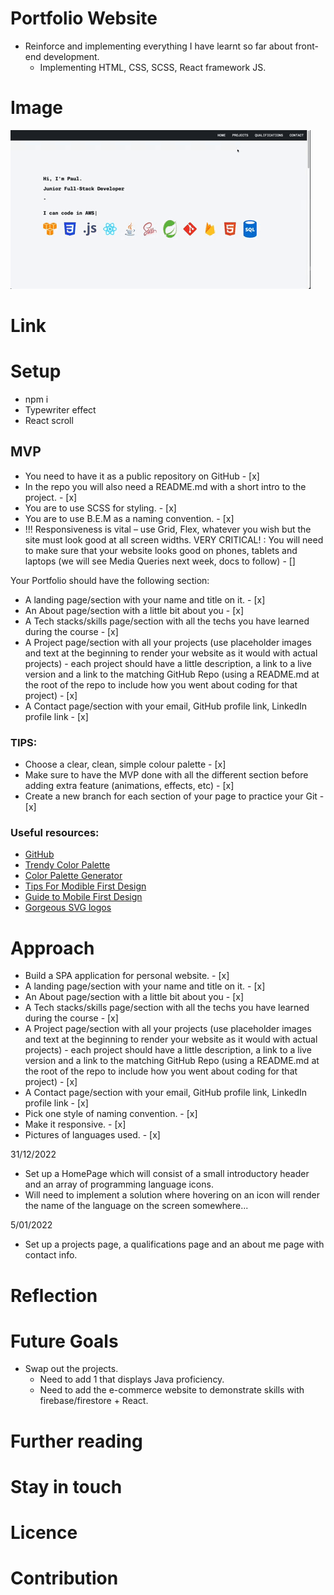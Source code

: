 # Portfolio Website

- Reinforce and implementing everything I have learnt so far about front-end development.
  - Implementing HTML, CSS, SCSS, React framework JS.

# Image

![Alt Text](./project-demo.gif)

# Link

# Setup

- npm i
- Typewriter effect
- React scroll

## MVP

- You need to have it as a public repository on GitHub - [x]
- In the repo you will also need a README.md with a short intro to the project. - [x]
- You are to use SCSS for styling. - [x]
- You are to use B.E.M as a naming convention. - [x]
- !!! Responsiveness is vital – use Grid, Flex, whatever you wish but the site must look good at all screen widths.
  VERY CRITICAL! : You will need to make sure that your website looks good on phones, tablets and laptops (we will see Media Queries next week, docs to follow) - []

Your Portfolio should have the following section:

- A landing page/section with your name and title on it. - [x]
- An About page/section with a little bit about you - [x]
- A Tech stacks/skills page/section with all the techs you have learned during the course - [x]
- A Project page/section with all your projects (use placeholder images and text at the beginning to render your website as it would with actual projects) - each project should have a little description, a link to a live version and a link to the matching GitHub Repo (using a README.md at the root of the repo to include how you went about coding for that project) - [x]
- A Contact page/section with your email, GitHub profile link, LinkedIn profile link - [x]

### TIPS:

- Choose a clear, clean, simple colour palette - [x]
- Make sure to have the MVP done with all the different section before adding extra feature (animations, effects, etc) - [x]
- Create a new branch for each section of your page to practice your Git - [x]

### Useful resources:

- [GitHub](https://pages.github.com/)
- [Trendy Color Palette](https://colorhunt.co/palettes/popular)
- [Color Palette Generator](https://coolors.co/generate)
- [Tips For Modible First Design](https://www.invisionapp.com/inside-design/mobile-first-design/)
- [Guide to Mobile First Design](https://css-tricks.com/how-to-develop-and-test-a-mobile-first-design-in-2021/)
- [Gorgeous SVG logos](https://www.vectorlogo.zone/)

# Approach

- Build a SPA application for personal website. - [x]
- A landing page/section with your name and title on it. - [x]
- An About page/section with a little bit about you - [x]
- A Tech stacks/skills page/section with all the techs you have learned during the course - [x]
- A Project page/section with all your projects (use placeholder images and text at the beginning to render your website as it would with actual projects) - each project should have a little description, a link to a live version and a link to the matching GitHub Repo (using a README.md at the root of the repo to include how you went about coding for that project) - [x]
- A Contact page/section with your email, GitHub profile link, LinkedIn profile link - [x]
- Pick one style of naming convention. - [x]
- Make it responsive. - [x]
- Pictures of languages used. - [x]

31/12/2022

- Set up a HomePage which will consist of a small introductory header and an array of programming language icons.
- Will need to implement a solution where hovering on an icon will render the name of the language on the screen somewhere...

5/01/2022

- Set up a projects page, a qualifications page and an about me page with contact info.

# Reflection

# Future Goals

- Swap out the projects.
  - Need to add 1 that displays Java proficiency.
  - Need to add the e-commerce website to demonstrate skills with firebase/firestore + React.

# Further reading

# Stay in touch

# Licence

# Contribution
